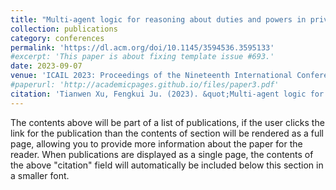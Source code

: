 ```yaml
---
title: "Multi-agent logic for reasoning about duties and powers in private law"
collection: publications
category: conferences
permalink: 'https://dl.acm.org/doi/10.1145/3594536.3595133'
#excerpt: 'This paper is about fixing template issue #693.'
date: 2023-09-07
venue: 'ICAIL 2023: Proceedings of the Nineteenth International Conference on Artificial Intelligence and Law, ACM.'
#paperurl: 'http://academicpages.github.io/files/paper3.pdf'
citation: 'Tianwen Xu, Fengkui Ju. (2023). &quot;Multi-agent logic for reasoning about duties and powers in private law 3.&quot; <i>ICAIL 2023: Proceedings of the Nineteenth International Conference on Artificial Intelligence and Law</i>. ACM.'
---
```


The contents above will be part of a list of publications, if the user clicks the link for the publication than the contents of section will be rendered as a full page, allowing you to provide more information about the paper for the reader. When publications are displayed as a single page, the contents of the above "citation" field will automatically be included below this section in a smaller font.
